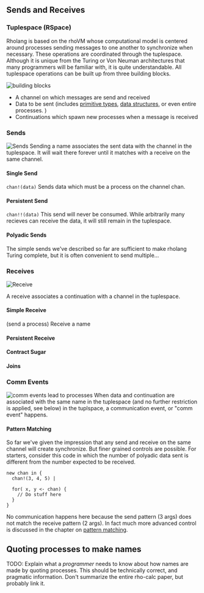## Sends and Receives

### Tuplespace (RSpace)
Rholang is based on the rhoVM whose computational model is centered around processes sending messages to one another to synchronize when necessary. These operations are coordinated through the tuplespace.
Although it is unique from the Turing or Von Neuman architectures that many programmers will be familiar with, it is quite understandable. All tuplespace operations can be built up from three building blocks.

![building blocks](buildingBlocks.png)

* A channel on which messages are send and received
* Data to be sent (includes [primitive types](../primatives/README.md), [data structures](../data_structures/README.md), or even entire processes. )
* Continuations which spawn new processes when a message is received

### Sends
![Sends](send.png)
Sending a name associates the sent data with the channel in the tuplespace. It will wait there forever until it matches with a receive on the same channel.

#### Single Send
`chan!(data)`
Sends data which must be a process on the channel chan.

#### Persistent Send
`chan!!(data)`
This send will never be consumed. While arbitrarily many recieves can receive the data, it will still remain in the tuplespace.

#### Polyadic Sends
The simple sends we've described so far are sufficient to make rholang Turing complete, but it is often convenient to send multiple...

### Receives
![Receive](receive.png)

A receive associates a continuation with a channel in the tuplespace.

#### Simple Receive
(send a process) Receive a name

#### Persistent Receive

#### Contract Sugar

#### Joins

### Comm Events
![comm events lead to processes](process.png)
When data and continuation are associated with the same name in the tuplespace (and no further restriction is applied, see below) in the tuplspace, a communication event, or "comm event" happens.

#### Pattern Matching
So far we've given the impression that any send and receive on the same channel will create synchronize. But finer grained controls are possible. For starters, consider this code in which the number of polyadic data sent is different from the number expected to be received.

```rholang
new chan in {
  chan!(3, 4, 5) |

  for( x, y <- chan) {
    // Do stuff here
  }
}
```

No communication happens here because the send pattern (3 args) does not match the receive pattern (2 args). In fact much more advanced control is discussed in the chapter on [pattern matching](../pattern_matching/README.md).

## Quoting processes to make names
TODO: Explain what a _programmer_ needs to know about how names are made by quoting processes. This should be technically correct, and pragmatic information. Don't summarize the entire rho-calc paper, but probably link it.
